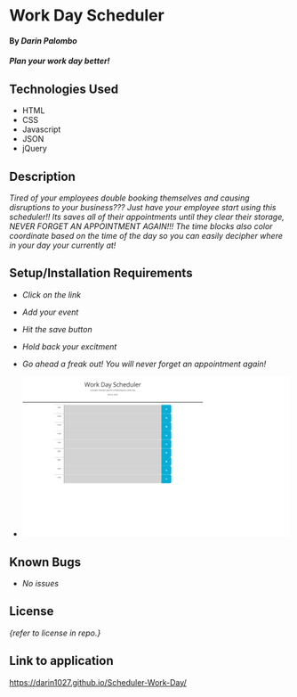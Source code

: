 # Work Day Scheduler

#### By _**Darin Palombo**_

#### _Plan your work day better!_

## Technologies Used

- HTML
- CSS
- Javascript
- JSON
- jQuery

## Description

_Tired of your employees double booking themselves and causing disruptions to your business??? Just have your employee start using this scheduler!! Its saves all of their appointments until they clear their storage, NEVER FORGET AN APPOINTMENT AGAIN!!! The time blocks also color coordinate based on the time of the day so you can easily decipher where in your day your currently at!_

## Setup/Installation Requirements

- _Click on the link_
- _Add your event_
- _Hit the save button_
- _Hold back your excitment_
- _Go ahead a freak out! You will never forget an appointment again!_

- ![Image Site](./Assets/Scheduler-Work-Day.png)

## Known Bugs

- _No issues_

## License

_{refer to license in repo.}_

## Link to application

https://darin1027.github.io/Scheduler-Work-Day/
